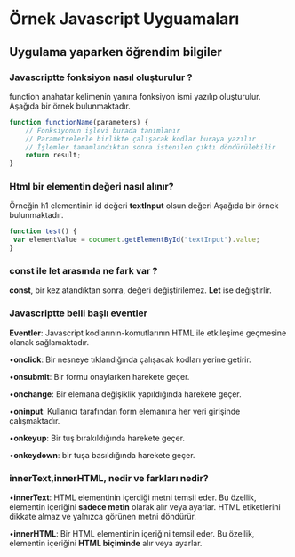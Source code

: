 # Örnek Javascript Uyguamaları

## Uygulama yaparken öğrendim bilgiler

### Javascriptte fonksiyon nasıl oluşturulur ?
function anahatar kelimenin yanına fonksiyon ismi yazılıp oluşturulur. Aşağıda bir örnek bulunmaktadır.
```javascript
function functionName(parameters) {
    // Fonksiyonun işlevi burada tanımlanır
    // Parametrelerle birlikte çalışacak kodlar buraya yazılır
    // İşlemler tamamlandıktan sonra istenilen çıktı döndürülebilir
    return result;
}

```
### Html bir elementin değeri nasıl alınır?
Örneğin h1 elementinin id değeri **textInput** olsun değeri Aşağıda bir örnek bulunmaktadır.
```javascript
function test() {
 var elementValue = document.getElementById("textInput").value;
}
```
### const ile let arasında ne fark var ?
**const**, bir kez atandıktan sonra, değeri değiştirilemez. **Let** ise değiştirlir.

### Javascriptte belli başlı eventler
**Eventler**: Javascript kodlarının-komutlarının HTML ile etkileşime geçmesine olanak sağlamaktadır. 

•**onclick**: Bir nesneye tıklandığında çalışacak kodları yerine getirir.

•**onsubmit**: Bir formu onaylarken harekete geçer.

•**onchange**: Bir elemana değişiklik yapıldığında harekete geçer.

•**oninput**: Kullanıcı tarafından form elemanına her veri girişinde çalışmaktadır.

•**onkeyup**: Bir tuş bırakıldığında harekete geçer.

•**onkeydown**: bir tuşa basıldığında harekete geçer.


### innerText,innerHTML, nedir ve farkları nedir?
•**innerText**: HTML elementinin içerdiği metni temsil eder. Bu özellik, elementin içeriğini **sadece metin** olarak alır veya ayarlar. HTML etiketlerini dikkate almaz ve yalnızca görünen metni döndürür. 

•**innerHTML**: Bir HTML elementinin içeriğini temsil eder. Bu özellik, elementin içeriğini **HTML biçiminde** alır veya ayarlar.

